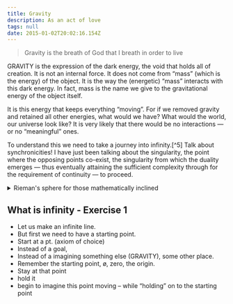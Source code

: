 ```yaml
---
title: Gravity
description: As an act of love
tags: null
date: 2015-01-02T20:02:16.154Z
---
```


> Gravity is the breath of God that I breath in order to live

GRAVITY is the expression of the dark energy, the void that holds all of creation. It is not an internal force. It does not come from “mass” (which is the energy) of the object. It is the way the (energetic) “mass” interacts with this dark energy. In fact, mass is the name we give to the gravitational energy of the object itself.

It is this energy that keeps everything “moving”. For if we removed gravity and retained all other energies, what would we have? What would the world, our universe look like? It is very likely that there would be no interactions &mdash; or no “meaningful” ones.

To understand this we need to take a journey into infinity.[^5] Talk about synchronicities! I have just been talking about the singularity, the point where the opposing points co-exist, the singularity from which the duality emerges &mdash; thus eventually attaining the sufficient complexity through for the requirement of continuity &mdash; to proceed.

<details>
  <summary class="button is-outlined">
    Rieman's sphere for those mathematically inclined&nbsp;<i class="fa fa-solid fa-caret-down"></i>
  </summary>
  <figure>
  <img src="/posts/img/Riemann%20Sperical%20Geometry-500x360.jpg" alt="Rieman's sphere" width="500" height="" />
</figure>
  <blockquote>
  In mathematics, <a href="https://en.wikipedia.org/wiki/Riemann_sphere">the Riemann sphere</a>, named after Bernhard Riemann, is a model of the extended complex plane: the complex plane plus one point at infinity. This extended plane represents the extended complex numbers, that is, the complex numbers plus a value &#8734; for infinity. With the Riemann model, the point &#8734; is near to very large numbers, just as the point 0 is near to very small numbers. <br />
  &nbsp;&nbsp;&nbsp;&mdash; from <a href="https://en.wikipedia.org/wiki/">Wikipedia</a>
  </blockquote>
</details>

## What is infinity - Exercise 1

- Let us make an infinite line.
- But first we need to have a starting point.
- Start at a pt. (axiom of choice)
- Instead of a goal,
- Instead of a imagining something else (GRAVITY), some other place.
- Remember the starting point, ø, zero, the origin.
- Stay at that point
- hold it
- begin to imagine this point moving – while “holding” on to the starting point
